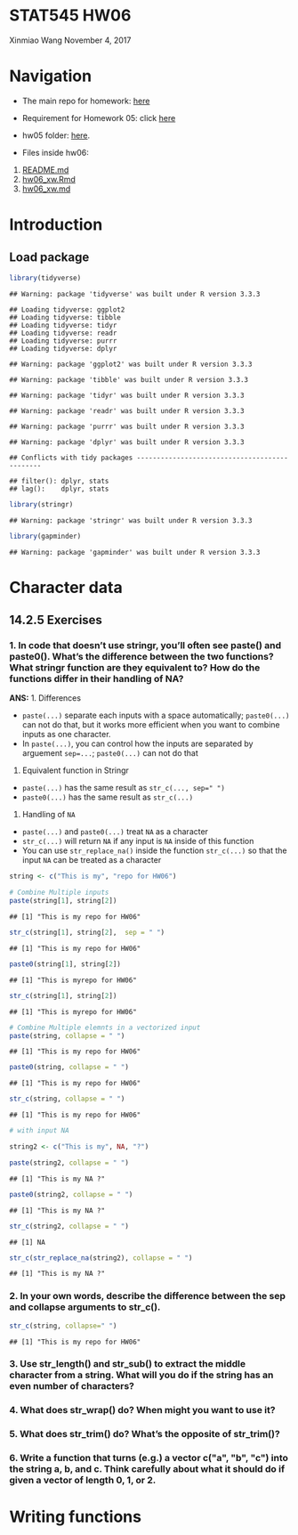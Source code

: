 STAT545 HW06
================
Xinmiao Wang
November 4, 2017

Navigation
==========

-   The main repo for homework: [here](https://github.com/xinmiaow/STAT545-hw-Wang-Xinmiao)

-   Requirement for Homework 05: click [here](http://stat545.com/hw06_data-wrangling-conclusion.html)

-   hw05 folder: [here](https://github.com/xinmiaow/STAT545-hw-Wang-Xinmiao/tree/master/hw06).

-   Files inside hw06:

1.  [README.md](https://github.com/xinmiaow/STAT545-hw-Wang-Xinmiao/blob/master/hw06/README.md)
2.  [hw06\_xw.Rmd](https://github.com/xinmiaow/STAT545-hw-Wang-Xinmiao/blob/master/hw06/hw06_xw.Rmd)
3.  [hw06\_xw.md](https://github.com/xinmiaow/STAT545-hw-Wang-Xinmiao/blob/master/hw06/hw06_xw.md)

Introduction
============

Load package
------------

``` r
library(tidyverse)
```

    ## Warning: package 'tidyverse' was built under R version 3.3.3

    ## Loading tidyverse: ggplot2
    ## Loading tidyverse: tibble
    ## Loading tidyverse: tidyr
    ## Loading tidyverse: readr
    ## Loading tidyverse: purrr
    ## Loading tidyverse: dplyr

    ## Warning: package 'ggplot2' was built under R version 3.3.3

    ## Warning: package 'tibble' was built under R version 3.3.3

    ## Warning: package 'tidyr' was built under R version 3.3.3

    ## Warning: package 'readr' was built under R version 3.3.3

    ## Warning: package 'purrr' was built under R version 3.3.3

    ## Warning: package 'dplyr' was built under R version 3.3.3

    ## Conflicts with tidy packages ----------------------------------------------

    ## filter(): dplyr, stats
    ## lag():    dplyr, stats

``` r
library(stringr)
```

    ## Warning: package 'stringr' was built under R version 3.3.3

``` r
library(gapminder)
```

    ## Warning: package 'gapminder' was built under R version 3.3.3

Character data
==============

14.2.5 Exercises
----------------

### 1. In code that doesn’t use stringr, you’ll often see paste() and paste0(). What’s the difference between the two functions? What stringr function are they equivalent to? How do the functions differ in their handling of NA?

**ANS:** 1. Differences

-   `paste(...)` separate each inputs with a space automatically; `paste0(...)` can not do that, but it works more efficient when you want to combine inputs as one character.
-   In `paste(...)`, you can control how the inputs are separated by arguement `sep=...`; `paste0(...)` can not do that

1.  Equivalent function in Stringr

-   `paste(...)` has the same result as `str_c(..., sep=" ")`
-   `paste0(...)` has the same result as `str_c(...)`

1.  Handling of `NA`

-   `paste(...)` and `paste0(...)` treat `NA` as a character
-   `str_c(...)` will return `NA` if any input is `NA` inside of this function
-   You can use `str_replace_na()` inside the function `str_c(...)` so that the input `NA` can be treated as a character

``` r
string <- c("This is my", "repo for HW06")

# Combine Multiple inputs
paste(string[1], string[2])
```

    ## [1] "This is my repo for HW06"

``` r
str_c(string[1], string[2],  sep = " ")
```

    ## [1] "This is my repo for HW06"

``` r
paste0(string[1], string[2])
```

    ## [1] "This is myrepo for HW06"

``` r
str_c(string[1], string[2])
```

    ## [1] "This is myrepo for HW06"

``` r
# Combine Multiple elemnts in a vectorized input
paste(string, collapse = " ")
```

    ## [1] "This is my repo for HW06"

``` r
paste0(string, collapse = " ")
```

    ## [1] "This is my repo for HW06"

``` r
str_c(string, collapse = " ")
```

    ## [1] "This is my repo for HW06"

``` r
# with input NA

string2 <- c("This is my", NA, "?")

paste(string2, collapse = " ")
```

    ## [1] "This is my NA ?"

``` r
paste0(string2, collapse = " ")
```

    ## [1] "This is my NA ?"

``` r
str_c(string2, collapse = " ")
```

    ## [1] NA

``` r
str_c(str_replace_na(string2), collapse = " ")
```

    ## [1] "This is my NA ?"

### 2. In your own words, describe the difference between the sep and collapse arguments to str\_c().

``` r
str_c(string, collapse=" ")
```

    ## [1] "This is my repo for HW06"

### 3. Use str\_length() and str\_sub() to extract the middle character from a string. What will you do if the string has an even number of characters?

### 4. What does str\_wrap() do? When might you want to use it?

### 5. What does str\_trim() do? What’s the opposite of str\_trim()?

### 6. Write a function that turns (e.g.) a vector c("a", "b", "c") into the string a, b, and c. Think carefully about what it should do if given a vector of length 0, 1, or 2.

Writing functions
=================
